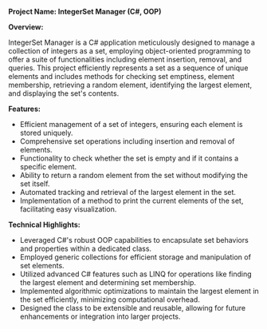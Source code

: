 **Project Name: IntegerSet Manager (C#, OOP)**

**Overview:**

IntegerSet Manager is a C# application meticulously designed to manage a collection of integers as a set, employing object-oriented programming to offer a suite of functionalities including element insertion, removal, and queries. This project efficiently represents a set as a sequence of unique elements and includes methods for checking set emptiness, element membership, retrieving a random element, identifying the largest element, and displaying the set's contents.

**Features:**

- Efficient management of a set of integers, ensuring each element is stored uniquely.
- Comprehensive set operations including insertion and removal of elements.
- Functionality to check whether the set is empty and if it contains a specific element.
- Ability to return a random element from the set without modifying the set itself.
- Automated tracking and retrieval of the largest element in the set.
- Implementation of a method to print the current elements of the set, facilitating easy visualization.

**Technical Highlights:**

- Leveraged C#'s robust OOP capabilities to encapsulate set behaviors and properties within a dedicated class.
- Employed generic collections for efficient storage and manipulation of set elements.
- Utilized advanced C# features such as LINQ for operations like finding the largest element and determining set membership.
- Implemented algorithmic optimizations to maintain the largest element in the set efficiently, minimizing computational overhead.
- Designed the class to be extensible and reusable, allowing for future enhancements or integration into larger projects.
